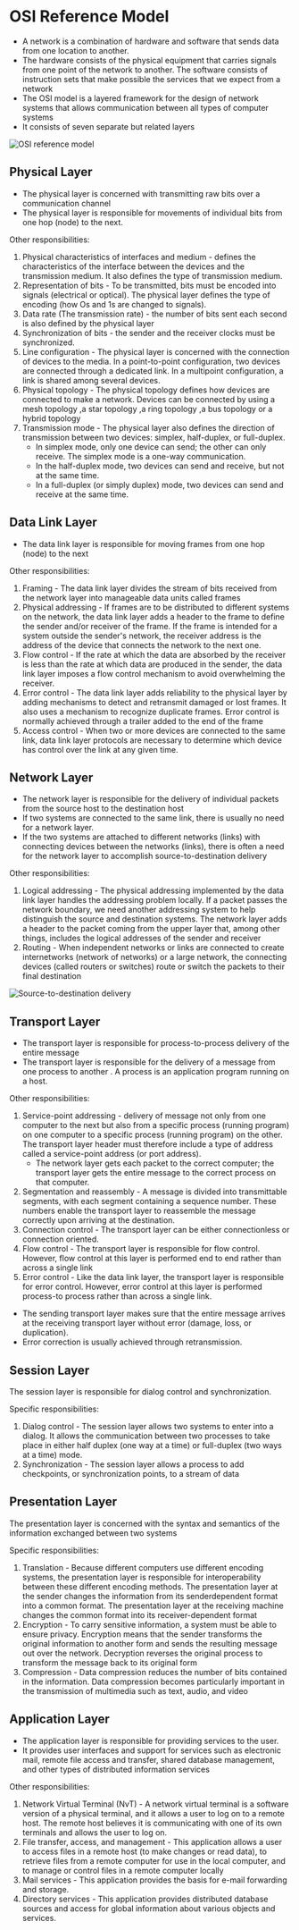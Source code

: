 # OSI Reference Model

- A network is a combination of hardware and software that sends data from one location to another.
- The hardware consists of the physical equipment that carries signals from one point of the network to another. The software consists of instruction sets that make possible the services that we expect from a network
- The OSI model is a layered framework for the design of network systems that allows communication between all types of computer systems
- It consists of seven separate but related layers

![OSI reference model](images/3221da62d70e6d0fcd9e51aebdb161161bb3aab2456c38f00268bd599ce9d5fc.jpg "OSI reference model")

## Physical Layer

- The physical layer is concerned with transmitting raw bits over a communication channel
- The physical layer is responsible for movements of individual bits from one hop (node) to the next.

Other responsibilities:

1. Physical characteristics of interfaces and medium - defines the characteristics of the interface between the devices and the transmission medium. It also defines the type of transmission medium.
2. Representation of bits - To be transmitted, bits must be encoded into signals (electrical or optical). The physical layer defines the type of encoding (how Os and 1s are changed to signals).
3. Data rate (The transmission rate) - the number of bits sent each second is also defined by the physical layer
4. Synchronization of bits - the sender and the receiver clocks must be synchronized.
5. Line configuration - The physical layer is concerned with the connection of devices to the media. In a point-to-point configuration, two devices are connected through a dedicated link. In a multipoint configuration, a link is shared among several devices.
6. Physical topology - The physical topology defines how devices are connected to make a network. Devices can be connected by using a mesh topology ,a star topology ,a ring topology ,a bus topology or a hybrid topology
7. Transmission mode - The physical layer also defines the direction of transmission between two devices: simplex, half-duplex, or full-duplex.
   - In simplex mode, only one device can send; the other can only receive. The simplex mode is a one-way communication.
   - In the half-duplex mode, two devices can send and receive, but not at the same time.
   - In a full-duplex (or simply duplex) mode, two devices can send and receive at the same time.

## Data Link Layer

- The data link layer is responsible for moving frames from one hop (node) to the next

Other responsibilities:

1. Framing - The data link layer divides the stream of bits received from the network layer into manageable data units called frames
2. Physical addressing - If frames are to be distributed to different systems on the network, the data link layer adds a header to the frame to define the sender and/or receiver of the frame. If the frame is intended for a system outside the sender's network, the receiver address is the address of the device that connects the network to the next one.
3. Flow control - If the rate at which the data are absorbed by the receiver is less than the rate at which data are produced in the sender, the data link layer imposes a flow control mechanism to avoid overwhelming the receiver.
4. Error control - The data link layer adds reliability to the physical layer by adding mechanisms to detect and retransmit damaged or Iost frames. It also uses a mechanism to recognize duplicate frames. Error control is normally achieved through a trailer added to the end of the frame
5. Access control - When two or more devices are connected to the same link, data link layer protocols are necessary to determine which device has control over the link at any given time.

## Network Layer

- The network layer is responsible for the delivery of individual packets from the source host to the destination host
- If two systems are connected to the same link, there is usually no need for a network layer.
- If the two systems are attached to different networks (links) with connecting devices between the networks (links), there is often a need for the network layer to accomplish source-to-destination delivery

Other responsibilities:

1. Logical addressing - The physical addressing implemented by the data link layer handles the addressing problem locally. If a packet passes the network boundary, we need another addressing system to help distinguish the source and destination systems. The network layer adds a header to the packet coming from the upper layer that, among other things, includes the logical addresses of the sender and receiver
2. Routing - When independent networks or links are connected to create internetworks (network of networks) or a large network, the connecting devices (called routers or switches) route or switch the packets to their final destination

![Source-to-destination delivery](images/792450dc701f33c920616a5805802d83bd8505945c5121650f2fc030ed4a1705.jpg "Source-to-destination delivery")

## Transport Layer

- The transport layer is responsible for process-to-process delivery of the entire message
- The transport layer is responsible for the delivery of a message from one process to another . A process is an application program running on a host.

Other responsibilities:

1. Service-point addressing - delivery of message not only from one computer to the next but also from a specific process (running program) on one computer to a specific process (running program) on the other. The transport layer header must therefore include a type of address called a service-point address (or port address).
   - The network layer gets each packet to the correct computer; the transport layer gets the entire message to the correct process on that computer.
2. Segmentation and reassembly - A message is divided into transmittable segments, with each segment containing a sequence number. These numbers enable the transport layer to reassemble the message correctly upon arriving at the destination.
3. Connection control - The transport layer can be either connectionless or connection oriented.
4. Flow control - The transport layer is responsible for flow control. However, flow control at this layer is performed end to end rather than across a single link
5. Error control - Like the data link layer, the transport layer is responsible for error control. However, error control at this layer is performed process-to process rather than across a single link.

- The sending transport layer makes sure that the entire message arrives at the receiving transport layer without error (damage, loss, or duplication).
- Error correction is usually achieved through retransmission.

## Session Layer

The session layer is responsible for dialog control and synchronization.

Specific responsibilities:

1. Dialog control - The session layer allows two systems to enter into a dialog. It allows the communication between two processes to take place in either half duplex (one way at a time) or full-duplex (two ways at a time) mode.
2. Synchronization - The session layer allows a process to add checkpoints, or synchronization points, to a stream of data

## Presentation Layer

The presentation layer is concerned with the syntax and semantics of the information exchanged between two systems

Specific responsibilities:

1. Translation - Because different computers use different encoding systems, the presentation layer is responsible for interoperability between these different encoding methods. The presentation Iayer at the sender changes the information from its senderdependent format into a common format. The presentation layer at the receiving machine changes the common format into its receiver-dependent format
2. Encryption - To carry sensitive information, a system must be able to ensure privacy. Encryption means that the sender transforms the original information to another form and sends the resulting message out over the network. Decryption reverses the original process to transform the message back to its original form
3. Compression - Data compression reduces the number of bits contained in the information. Data compression becomes particularly important in the transmission of multimedia such as text, audio, and video

## Application Layer

- The application layer is responsible for providing services to the user.
- It provides user interfaces and support for services such as electronic mail, remote file access and transfer, shared database management, and other types of distributed information services

Other responsibilities:

1. Network Virtual Terminal (NvT) - A network virtual terminal is a software version of a physical terminal, and it allows a user to log on to a remote host. The remote host believes it is communicating with one of its own terminals and allows the user to log on.
2. File transfer, access, and management - This application allows a user to access files in a remote host (to make changes or read data), to retrieve files from a remote computer for use in the local computer, and to manage or control files in a remote computer locally
3. Mail services - This application provides the basis for e-mail forwarding and storage.
4. Directory services - This application provides distributed database sources and access for global information about various objects and services.
